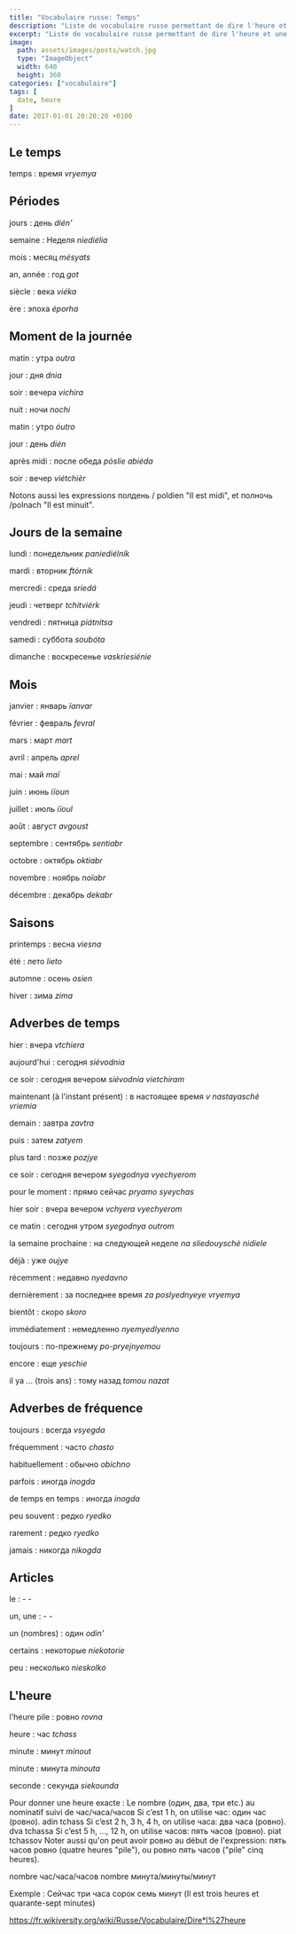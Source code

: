```yaml
---
title: "Vocabulaire russe: Temps"
description: "Liste de vocabulaire russe permettant de dire l'heure et une date."
excerpt: "Liste de vocabulaire russe permettant de dire l'heure et une date."
image:
  path: assets/images/posts/watch.jpg
  type: "ImageObject"
  width: 640
  height: 360
categories: ["vocabulaire"]
tags: [
  date, heure
]
date: 2017-01-01 20:20:20 +0100
---
```


## Le temps

temps
: время
*vryemya*


## Périodes

jours
: день
*dién'*

semaine
: Неделя
*niediélia*

mois
: месяц
*mésyats*

an, année
: год
*got*

siècle
: века
*viéka*

ère
: эпоха
*éporha*


## Moment de la journée

matin
: утра
*outra*

jour
: дня
*dnia*

soir
: вечера
*vichira*

nuit
: ночи
*nochi*

matin
: утро
*óutro*

jour
: день
*dién*

après midi
: после обеда
*pósliе abiéda*

soir
: вечер
*viétchièr*



Notons aussi les expressions полдень / poldien "Il est midi", et полночь /polnach "Il est minuit".



## Jours de la semaine

lundi
: понедельник
*paniediélnik*

mardi
: вторник
*ftórnik*

mercredi
: среда
*sriedá*

jeudi
: четверг
*tchitviérk*

vendredi
: пятница
*piátnitsa*

samedi
: суббота
*soubóta*

dimanche
: воскресенье
*vaskriesiénie*


## Mois

janvier
: январь
*ïanvar*

février
: февраль
*fevral*

mars
: март
*mart*

avril
: апрель
*aprel*

mai
: май
*maï*

juin
: июнь
*iïoun*

juillet
: июль
*iïoul*

août
: август
*avgoust*

septembre
: сентябрь
*sentiabr*

octobre
: октябрь
*oktiabr*

novembre
: ноябрь
*noïabr*

décembre
: декабрь
*dekabr*


## Saisons

printemps
: весна
*viesna*

été
: лето
*lieto*

automne
: осень
*osien*

hiver
: зима
*zima*


## Adverbes de temps

hier
: вчера
*vtchiera*

aujourd'hui
: сегодня
*siévodnia*

ce soir
: сегодня вечером
*siévodnia vietchiram*

maintenant (à l'instant présent)
: в настоящее время
*v nastayaschè vriemia*

demain
: завтра
*zavtra*

puis
: затем
*zatyem*

plus tard
: позже
*pozjye*

ce soir
: сегодня вечером
*syegodnya vyechyerom*

pour le moment
: прямо сейчас
*pryamo syeychas*

hier soir
: вчера вечером
*vchyera vyechyerom*

ce matin
: сегодня утром
*syegodnya outrom*

la semaine prochaine
: на следующей неделе
*na sliedouyschè nidiele*

déjà
: уже
*oujye*

récemment
: недавно
*nyedavno*

dernièrement
: за последнее время
*za poslyednyeye vryemya*

bientôt
: скоро
*skoro*

immédiatement
: немедленно
*nyemyedlyenno*

toujours
: по-прежнему
*po-pryejnyemou*

encore
: еще
*yeschie*

il ya … (trois ans)
: тому назад
*tomou nazat*


## Adverbes de fréquence

toujours
: всегда
*vsyegda*

fréquemment
: часто
*chasto*

habituellement
: обычно
*obichno*

parfois
: иногда
*inogda*

de temps en temps
: иногда
*inogda*

peu souvent
: редко
*ryedko*

rarement
: редко
*ryedko*

jamais
: никогда
*nikogda*


## Articles

le
: -
*-*

un, une
: -
*-*

un (nombres)
: один
*odin'*

certains
: некоторые
*niekotorie*

peu
: несколько
*nieskolko*



## L'heure

l'heure pile
: ровно
*rovna*

heure
: час
*tchass*

minute
: минут
*minout*

minute
: минута
*minouta*

seconde
: секунда
*siekounda*

Pour donner une heure exacte : Le nombre (один, два, три etc.) au nominatif suivi de час/часа/часов
Si c’est 1 h, on utilise час: один час (ровно). adin tchass
Si c’est 2 h, 3 h, 4 h, on utilise часа: два часа (ровно). dva tchassa
Si c’est 5 h, ..., 12 h, on utilise часов: пять часов (ровно). piat tchassov
Noter aussi qu'on peut avoir ровно au début de l'expression: пять часов ровно (quatre heures "pile"), ou ровно пять часов ("pile" cinq heures).

nombre час/часа/часов nombre минута/минуты/минут

Exemple : Сейчас три часа сорок семь минут (Il est trois heures et quarante-sept minutes)

<a href="https://fr.wikiversity.org/wiki/Russe/Vocabulaire/Dire*l%27heure">https://fr.wikiversity.org/wiki/Russe/Vocabulaire/Dire*l%27heure</a>
